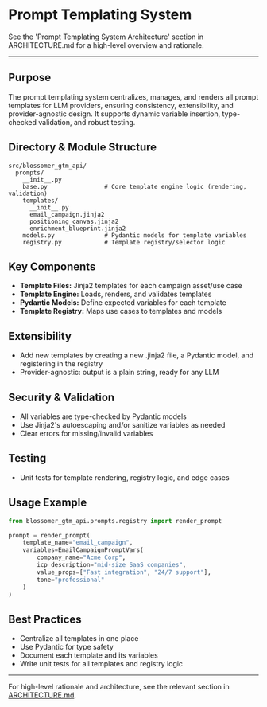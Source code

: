 # Prompt Templating System

See the 'Prompt Templating System Architecture' section in ARCHITECTURE.md for a high-level overview and rationale.

---

## Purpose

The prompt templating system centralizes, manages, and renders all prompt templates for LLM providers, ensuring consistency, extensibility, and provider-agnostic design. It supports dynamic variable insertion, type-checked validation, and robust testing.

## Directory & Module Structure

```
src/blossomer_gtm_api/
  prompts/
    __init__.py
    base.py                # Core template engine logic (rendering, validation)
    templates/
      __init__.py
      email_campaign.jinja2
      positioning_canvas.jinja2
      enrichment_blueprint.jinja2
    models.py              # Pydantic models for template variables
    registry.py            # Template registry/selector logic
```

## Key Components

- **Template Files:** Jinja2 templates for each campaign asset/use case
- **Template Engine:** Loads, renders, and validates templates
- **Pydantic Models:** Define expected variables for each template
- **Template Registry:** Maps use cases to templates and models

## Extensibility

- Add new templates by creating a new .jinja2 file, a Pydantic model, and registering in the registry
- Provider-agnostic: output is a plain string, ready for any LLM

## Security & Validation

- All variables are type-checked by Pydantic models
- Use Jinja2's autoescaping and/or sanitize variables as needed
- Clear errors for missing/invalid variables

## Testing

- Unit tests for template rendering, registry logic, and edge cases

## Usage Example

```python
from blossomer_gtm_api.prompts.registry import render_prompt

prompt = render_prompt(
    template_name="email_campaign",
    variables=EmailCampaignPromptVars(
        company_name="Acme Corp",
        icp_description="mid-size SaaS companies",
        value_props=["Fast integration", "24/7 support"],
        tone="professional"
    )
)
```

## Best Practices

- Centralize all templates in one place
- Use Pydantic for type safety
- Document each template and its variables
- Write unit tests for all templates and registry logic

---

For high-level rationale and architecture, see the relevant section in [ARCHITECTURE.md](ARCHITECTURE.md). 